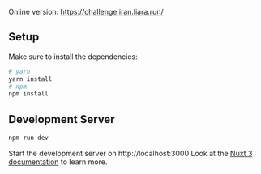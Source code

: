 
Online version: https://challenge.iran.liara.run/

## Setup
Make sure to install the dependencies:

```bash
# yarn
yarn install
# npm
npm install
```
## Development Server

```bash
npm run dev
```

Start the development server on http://localhost:3000
Look at the [Nuxt 3 documentation](https://nuxt.com/docs/getting-started/introduction) to learn more.
